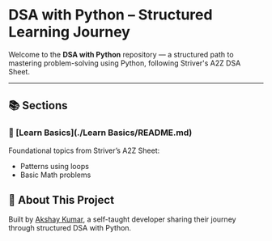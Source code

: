 # DSA with Python – Structured Learning Journey

Welcome to the **DSA with Python** repository — a structured path to mastering problem-solving using Python, following Striver's A2Z DSA Sheet.

---

## 📚 Sections

### 📘 [Learn Basics](./Learn Basics/README.md)
Foundational topics from Striver’s A2Z Sheet:
- Patterns using loops
- Basic Math problems


## 🧠 About This Project

Built by [Akshay Kumar](https://github.com/your-username), a self-taught developer sharing their journey through structured DSA with Python.
